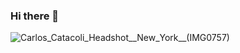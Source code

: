### Hi there 👋
![Carlos_Catacoli_Headshot__New_York__(IMG0757)](https://user-images.githubusercontent.com/65633642/166110390-4e6bc7a0-8e6e-4e7b-8c36-1ed49b605bdd.jpg)


<!--
**Doctor-Cyber/Doctor-Cyber** is a ✨ _special_ ✨ repository because its `README.md` (this file) appears on your GitHub profile.

Here are some ideas to get you started:

- 🔭 I’m currently working on ...
- 🌱 I’m currently learning ...
- 👯 I’m looking to collaborate on ...
- 🤔 I’m looking for help with ...
- 💬 Ask me about ...
- 📫 How to reach me: ...
- 😄 Pronouns: ...
- ⚡ Fun fact: ...
-->
